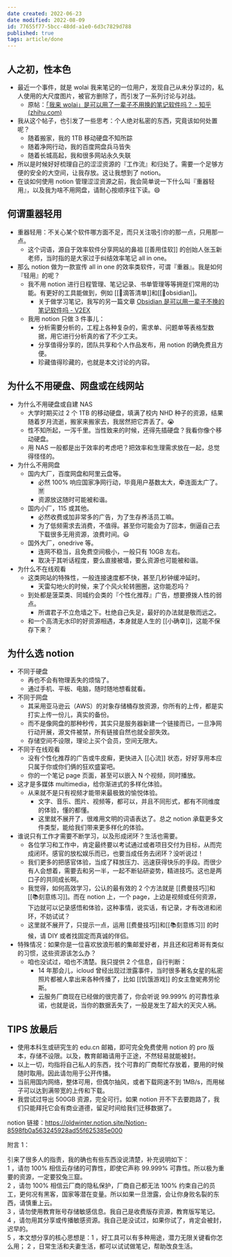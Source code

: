 ```yaml
---
date created: 2022-06-23
date modified: 2022-08-09
id: 77655f77-5bcc-48dd-a1e0-6d3c7829d788
published: true
tags: article/done
---
```


## 人之初，性本色

- 最近一个事件，就是 wolai 我来笔记的一位用户，发现自己从未分享过的，私人使用的大尺度图片，被官方删除了，而引发了一系列讨论与对战。
	- 原帖：[「我来 wolai」是可以用了一辈子不用换的笔记软件吗？ - 知乎 (zhihu.com)](https://www.zhihu.com/question/500054607)
- 我从这个帖子，也引发了一些思考：个人绝对私密的东西，究竟该如何处置呢？
	- 随着搬家，我的 1TB 移动硬盘不知所踪
	- 随着净网行动，我的百度网盘兵马皆失
	- 随着长城高起，我和很多网站永久失联
- 所以是时候好好梳理自己的涩涩资源的『工作流』和归处了。需要一个足够方便的安全的大空间，让我存放。这让我想到了 notion。
- 在谈如何使用 notion 管理涩涩资源之前，我会简单说一下什么叫『重器轻用』，以及我为啥不用网盘，请耐心按顺序往下读。😄

## 何谓重器轻用

- 重器轻用：不关心某个软件哪方面不足，而只关注吸引你的那一点，只用那一点。
	- 这个词语，源自于效率软件分享网站的鼻祖 [[善用佳软]] 的创始人张玉新老师，当时指的是大家过于纠结效率笔记 all in one。
- 那么 notion 做为一款宣传 all in one 的效率类软件，可谓『重器』。我是如何『轻用』的呢？
	- 我不用 notion 进行日程管理、笔记记录、书单管理等等拥趸们常用的功能。有更好的工具能做到，例如 [[🤖滴答清单]]和[[🤖obsidian]]。
		- 关于做学习笔记，我写的另一篇文章 [Obsidian 是可以用一辈子不换的笔记软件吗 - V2EX](https://www.v2ex.com/t/847011)
	- 我用 notion 只做 3 件事儿：
		- 分析需要分析的，工程上各种复杂的，需求单、问题单等表格型数据，用它进行分析真的省了不少工夫。
		- 分享值得分享的，团队共享和个人作品发布，用 notion 的确免费且方便。
		- 珍藏值得珍藏的，也就是本文讨论的内容。

## 为什么不用硬盘、网盘或在线网站

- 为什么不用硬盘或自建 NAS
	- 大学时期买过 2 个 1TB 的移动硬盘，填满了校内 NHD 种子的资源，结果随着岁月流逝，搬家来搬家去，我居然把它弄丢了。😭
	- 性不知所起，一泻千里。当性致来的时候，还得先插硬盘？我看你像个移动硬盘。
	- 用 NAS 一般都是出于效率的考虑吧？把效率和生理需求放在一起，总觉得怪怪的。
- 为什么不用网盘
	- 国内大厂，百度网盘和阿里云盘等。
		- 必然 100% 响应国家净网行动，毕竟用户基数太大，牵连面太广了。🈲
		- 资源放这随时可能被和谐。
	- 国内小厂，115 或其他。
		- 必然收费或加非常多的广告，为了生存养活员工嘛。
		- 为了低频需求去消费，不值得。甚至你可能会为了回本，倒逼自己去下载很多无用资源，浪费时间。😃
	- 国外大厂，onedrive 等。
		- 连网不稳当，且免费空间极小，一般只有 10GB 左右。
		- 取决于其听话程度，要么直接被墙，要么资源也可能被和谐。
- 为什么不在线观看
	- 这类网站的特殊性，一般连接速度都不快，甚至几秒钟缓冲延时。
		- 天雷勾地火的时候，来了个风火轮转圈圈，这你能忍吗？
	- 到处都是菠菜类、同城约会类的『个性化推荐』广告，想要撩拨人性的弱点。
		- 所谓君子不立危墙之下。杜绝自己失足，最好的办法就是敬而远之。
	- 和一个高清无水印的好资源相遇，本身就是人生的 [[小确幸]]，这能不保存下来？

## 为什么选 notion

- 不同于硬盘
	- 再也不会有物理丢失的烦恼了。
	- 通过手机、平板、电脑，随时随地想看就看。
- 不同于网盘
	- 其采用亚马逊云（AWS）的对象存储桶存放资源，你所有的上传，都是实打实上传一份儿，真实的备份。
	- 而不是像网盘的那种秒传，其实只是服务器新建一个链接而已，一旦净网行动开展，源文件被禁，所有链接自然也就全部失效。
	- 存储空间不设限，理论上买个会员，空间无限大。
- 不同于在线观看
	- 没有个性化推荐的广告或牛皮癣，更快进入 [[心流]] 状态，好好享用本应只属于你或你们俩的狂欢盛宴吧。
	- 你的一个笔记 page 页面，甚至可以嵌入 N 个视频，同时播放。
- 这才是多媒体 multimedia，给你渐进式的多样化体验。
	- 从来就不是只有视频才能带来最极致的愉悦体验。
		- 文字、音乐、图片、视频等，都可以，并且不同形式，都有不同维度的体验，懂的都懂。
		- 这里就不展开了，很难用文明的词语表达了。总之 notion 承载更多文件类型，能给我们带来更多样化的体验。
- 谁说只有工作才需要不断学习，以及形成闭环？生活也需要。
	- 各位学习和工作中，肯定最终要以考试通过或者项目交付为目标，从而完成闭环。感官的放松娱乐而已，也要当成任务去闭环？没听说过！
	- 我们更多的把感官体验，当成了释放压力、迅速获得快乐的手段。而很少有人会想着，需要去和另一半，一起不断钻研姿势，精进技巧。这也是两口子的共同成长啊。
	- 我觉得，如何高效学习，公认的最有效的 2 个方法就是 [[费曼技巧]]和[[📚刻意练习]]。而在 notion 上，一个 page，上边是视频或任何资源，下边就可以记录感悟和体验，这种事情，说实话，有记录，才有改进和闭环，不妨试试？
	- 这里就不展开了，只提示一点，运用 [[费曼技巧]]和[[📚刻意练习]] 的时候，请 DIY 或者找固定而真诚的伴侣。
- 特殊情况：如果你是一位喜欢放浪形骸的集邮爱好者，并且还和冠希哥有类似的习惯，这些资源该怎么办？
	- 咱也没试过，咱也不清楚。我只提供 2 个信息，自行判断：
		- 14 年那会儿，icloud 曾经出现过泄露事件，当时很多著名女星的私密照片都被人拿出来各种传播了，比如 [[饥饿游戏]] 的女主詹妮弗劳伦斯。
		- 云服务厂商现在已经做的很完善了，你会听说 99.999% 的可靠性承诺，也就是说，当你的数据丢失了，一般是发生了超大的天灾人祸。

## TIPS 放最后

- 使用本科生或研究生的 edu.cn 邮箱，即可完全免费使用 notion 的 pro 版本，存储不设限。以及，教育邮箱请用于正途，不然轻易就能被封。
- 以上一切，均指将自己私人的东西，找个可靠的厂商帮忙存放着，要用的时候随时取用。因此请勿用于公开传播。
- 当前用国内网络，整体可用，但偶尔抽风，或者下载网速不到 1MB/s，而用梯子可以达到满带宽的上传和下载。
- 我尝试过导出 500GB 资源，完全可行。如果 notion 开不下去要跑路了，我们只能拜托它会有商业道德，留足时间给我们迁移数据了。

notion 链接：<https://oldwinter.notion.site/Notion-8598fb0a563245928ad55f625385e000>

附言 1：

引来了很多人的指责，我的确也有些东西没说清楚，补充说明如下：  
1 ，请勿 100% 相信云存储的可靠性，即使它声称 99.999% 可靠性。所以极为重要的资源，一定要狡兔三窟。  
2 ，请勿 100% 相信云厂商的隐私保护，厂商自己都无法 100% 约束自己的员工，更何况有黑客，国家等潜在变量。所以如果一旦泄露，会让你身败名裂的东西，请慎重上云。  
3 ，请勿使用教育账号存储敏感信息。我自己是收费版存资源，教育版写笔记。  
4 ，请勿用其分享或传播敏感资源。我自己是没试过，如果你试了，肯定会被封，迟早的。  
5 ，本文想分享的核心思想是：1 ，好工具可以有多种用途，潜力无限关键看你怎么用； 2 ，日常生活和夫妻生活，都可以试试做笔记，帮助改良生活。

